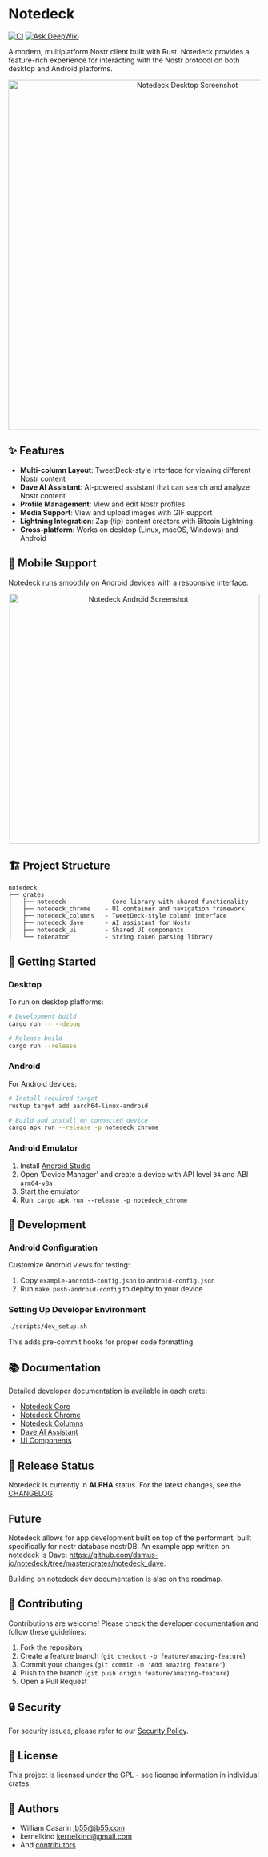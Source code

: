 # Notedeck

[![CI](https://github.com/damus-io/notedeck/actions/workflows/rust.yml/badge.svg)](https://github.com/damus-io/notedeck/actions/workflows/rust.yml) 
[![Ask DeepWiki](https://deepwiki.com/badge.svg)](https://deepwiki.com/damus-io/notedeck)

A modern, multiplatform Nostr client built with Rust. Notedeck provides a feature-rich experience for interacting with the Nostr protocol on both desktop and Android platforms.

<p align="center">
  <img src="https://cdn.jb55.com/s/6130555f03db55b2.png" alt="Notedeck Desktop Screenshot" width="700">
</p>

## ✨ Features

- **Multi-column Layout**: TweetDeck-style interface for viewing different Nostr content
- **Dave AI Assistant**: AI-powered assistant that can search and analyze Nostr content
- **Profile Management**: View and edit Nostr profiles
- **Media Support**: View and upload images with GIF support
- **Lightning Integration**: Zap (tip) content creators with Bitcoin Lightning
- **Cross-platform**: Works on desktop (Linux, macOS, Windows) and Android

## 📱 Mobile Support

Notedeck runs smoothly on Android devices with a responsive interface:

<p align="center">
  <img src="https://cdn.jb55.com/s/bebeeadf7001fae1.png" alt="Notedeck Android Screenshot" height="500px">
</p>

## 🏗️ Project Structure

```
notedeck
├── crates
│   ├── notedeck           - Core library with shared functionality
│   ├── notedeck_chrome    - UI container and navigation framework
│   ├── notedeck_columns   - TweetDeck-style column interface
│   ├── notedeck_dave      - AI assistant for Nostr
│   ├── notedeck_ui        - Shared UI components
│   └── tokenator          - String token parsing library
```

## 🚀 Getting Started

### Desktop

To run on desktop platforms:

```bash
# Development build
cargo run -- --debug

# Release build
cargo run --release
```

### Android

For Android devices:

```bash
# Install required target
rustup target add aarch64-linux-android

# Build and install on connected device
cargo apk run --release -p notedeck_chrome
```

### Android Emulator

1. Install [Android Studio](https://developer.android.com/studio)
2. Open 'Device Manager' and create a device with API level `34` and ABI `arm64-v8a`
3. Start the emulator
4. Run: `cargo apk run --release -p notedeck_chrome`

## 🧪 Development

### Android Configuration

Customize Android views for testing:

1. Copy `example-android-config.json` to `android-config.json`
2. Run `make push-android-config` to deploy to your device

### Setting Up Developer Environment

```bash
./scripts/dev_setup.sh
```

This adds pre-commit hooks for proper code formatting.

## 📚 Documentation

Detailed developer documentation is available in each crate:

- [Notedeck Core](./crates/notedeck/DEVELOPER.md)
- [Notedeck Chrome](./crates/notedeck_chrome/DEVELOPER.md)
- [Notedeck Columns](./crates/notedeck_columns/DEVELOPER.md)
- [Dave AI Assistant](./crates/notedeck_dave/docs/README.md)
- [UI Components](./crates/notedeck_ui/docs/components.md)

## 🔄 Release Status

Notedeck is currently in **ALPHA** status. For the latest changes, see the [CHANGELOG](./CHANGELOG.md).

## Future

Notedeck allows for app development built on top of the performant, built specifically for nostr database nostrDB. An example app written on notedeck is Dave: https://github.com/damus-io/notedeck/tree/master/crates/notedeck_dave. 

Building on notedeck dev documentation is also on the roadmap.

## 🤝 Contributing

Contributions are welcome! Please check the developer documentation and follow these guidelines:

1. Fork the repository
2. Create a feature branch (`git checkout -b feature/amazing-feature`)
3. Commit your changes (`git commit -m 'Add amazing feature'`)
4. Push to the branch (`git push origin feature/amazing-feature`)
5. Open a Pull Request

## 🔒 Security

For security issues, please refer to our [Security Policy](./SECURITY.md).

## 📄 License

This project is licensed under the GPL - see license information in individual crates.

## 👥 Authors

- William Casarin <jb55@jb55.com>
- kernelkind <kernelkind@gmail.com>
- And [contributors](https://github.com/damus-io/notedeck/graphs/contributors)
